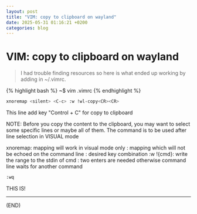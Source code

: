 ```yaml
---
layout: post
title: "VIM: copy to clipboard on wayland"
date: 2025-05-31 01:16:21 +0200
categories: blog
---
```


# VIM: copy to clipboard on wayland
> I had trouble finding resources so here is what ended up working by adding in ~/.vimrc.

{% highlight bash %}
~$ vim .vimrc
{% endhighlight %}

```bash
xnoremap <silent> <C-c> :w !wl-copy<CR><CR>
```
This line add key "Control + C" for copy to clipboard 

NOTE: Before you copy the content to the clipboard, you may want to select some specific lines or maybe all of them. The command is to be used after line selection in VISUAL mode

xnoremap: mapping will work in visual mode only
<silent>: mapping which will not be echoed on the command line
<C-c>: desired key combination
:w !{cmd}: write the range to the stdin of cmd
<CR><CR>: two enters are needed otherwise command line waits for another command

```bash
:wq
```

THIS IS! 

---
(END)
